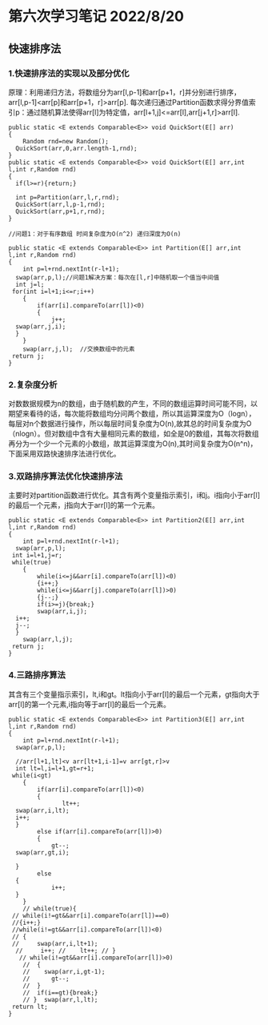 ﻿# 第六次学习笔记 2022/8/20
## 快速排序法
### 1.快速排序法的实现以及部分优化
原理：利用递归方法，将数组分为arr[l,p-1]和arr[p+1，r]并分别进行排序，arr[l,p-1]<arr[p]和arr[p+1，r]>arr[p].
每次递归通过Partition函数求得分界值索引p：通过随机算法使得arr[l]为特定值，arr[l+1,j]<=arr[l],arr[j+1,r]>arr[l].
```
public static <E extends Comparable<E>> void QuickSort(E[] arr)  
{  
    Random rnd=new Random();  
  QuickSort(arr,0,arr.length-1,rnd);  
}  
public static <E extends Comparable<E>> void QuickSort(E[] arr,int l,int r,Random rnd)  
{  
  if(l>=r){return;}  
  
  int p=Partition(arr,l,r,rnd);  
  QuickSort(arr,l,p-1,rnd);  
  QuickSort(arr,p+1,r,rnd);  
}  
  
//问题1：对于有序数组 时间复杂度为O(n^2) 递归深度为O(n)  
 
public static <E extends Comparable<E>> int Partition(E[] arr,int l,int r,Random rnd)  
{  
    int p=l+rnd.nextInt(r-l+1);  
  swap(arr,p,l);//问题1解决方案：每次在[l,r]中随机取一个值当中间值  
  int j=l;  
 for(int i=l+1;i<=r;i++)  
    {  
        if(arr[i].compareTo(arr[l])<0)  
        {  
            j++;  
  swap(arr,j,i);  
  }  
    }  
    swap(arr,j,l);  //交换数组中的元素
 return j;  
}
```
### 2.复杂度分析
对数数据规模为n的数组，由于随机数的产生，不同的数组运算时间可能不同，以期望来看待的话，每次能将数组均分问两个数组，所以其运算深度为O（logn），每层对n个数据进行操作，所以每层时间复杂度为O(n),故其总的时间复杂度为O（nlogn）。但对数组中含有大量相同元素的数组，如全是0的数组，其每次将数组再分为一个少一个元素的小数组，故其运算深度为O(n),其时间复杂度为O(n^n)，下面采用双路快速排序法进行优化。
### 3.双路排序算法优化快速排序法
主要时对partition函数进行优化。其含有两个变量指示索引，i和j。i指向小于arr[l]的最后一个元素，j指向大于arr[l]的第一个元素。
```
public static <E extends Comparable<E>> int Partition2(E[] arr,int l,int r,Random rnd)  
{  
    int p=l+rnd.nextInt(r-l+1);  
  swap(arr,p,l);  
 int i=l+1,j=r;  
 while(true)  
    {  
        while(i<=j&&arr[i].compareTo(arr[l])<0)  
        {i++;}  
        while(i<=j&&arr[j].compareTo(arr[l])>0)  
        {j--;}  
        if(i>=j){break;}  
        swap(arr,i,j);  
  i++;  
  j--;  
  }  
    swap(arr,l,j);  
 return j;  
}
```
### 4.三路排序算法
其含有三个变量指示索引，lt,i和gt。lt指向小于arr[l]的最后一个元素，gt指向大于arr[l]的第一个元素,i指向等于arr[l]的最后一个元素。
```
public static <E extends Comparable<E>> int Partition3(E[] arr,int l,int r,Random rnd)  
{  
    int p=l+rnd.nextInt(r-l+1);  
  swap(arr,p,l);  
  
  //arr[l+1,lt]<v arr[lt+1,i-1]=v arr[gt,r]>v  
  int lt=l,i=l+1,gt=r+1;  
 while(i<gt)  
    {  
        if(arr[i].compareTo(arr[l])<0)  
        {  
               lt++;  
  swap(arr,i,lt);  
  i++;  
  }  
        else if(arr[i].compareTo(arr[l])>0)  
        {  
            gt--;  
  swap(arr,gt,i);  
  
  }  
        else  
  {  
            i++;  
  }  
    }      
    // while(true){  
 // while(i!=gt&&arr[i].compareTo(arr[l])==0) 
 //{i++;} 
 //while(i!=gt&&arr[i].compareTo(arr[l])<0) 
 // { 
 //     swap(arr,i,lt+1);
  //     i++; //    lt++; // }
   // while(i!=gt&&arr[i].compareTo(arr[l])>0)
    //  { 
    //    swap(arr,i,gt-1); 
    //      gt--; 
    //  } 
    //  if(i==gt){break;} 
    // }  swap(arr,l,lt);  
 return lt;  
}
```
